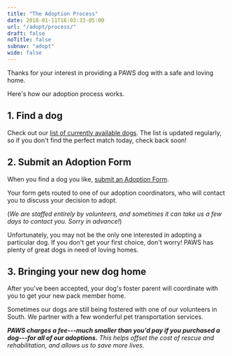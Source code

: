 ```yaml
---
title: "The Adoption Process"
date: 2018-01-11T16:03:33-05:00
url: "/adopt/process/"
draft: false
noTitle: false
subnav: "adopt"
wide: false
---
```


Thanks for your interest in providing a PAWS dog with a safe and loving home.

Here's how our adoption process works.

## 1. Find a dog

Check out our [list of currently available dogs](/adopt). The list is updated regularly, so if you don't find the perfect match today, check back soon!

## 2. Submit an Adoption Form

When you find a dog you like, [submit an Adoption Form](/adopt/application).

Your form gets routed to one of our adoption coordinators, who will contact you to discuss your decision to adopt.

(*We are staffed entirely by volunteers, and sometimes it can take us a few days to contact you. Sorry in advance!*)

Unfortunately, you may not be the only one interested in adopting a particular dog. If you don't get your first choice, don't worry! PAWS has plenty of great dogs in need of loving homes.

## 3. Bringing your new dog home

After you've been accepted, your dog's foster parent will coordinate with you to get your new pack member home.

Sometimes our dogs are still being fostered with one of our volunteers in South. We partner with a few wonderful pet transportation services.

_**PAWS charges a fee---much smaller than you'd pay if you purchased a dog---for all of our adoptions.** This helps offset the cost of rescue and rehabilitation, and allows us to save more lives._

<!--<h2>4. Check out our adoption resources</h2>

We want to make sure that you and your new dog get off to a great start!

We've put together a <a href="https://pawsnewengland.com/resources/">collection of resources</a> to help ensure a smooth transition. And if you have any questions or concerns at any point, <a href="http://www.pawsnewnengland.com/contact/">contact us</a> and let us know. We're here to help!-->